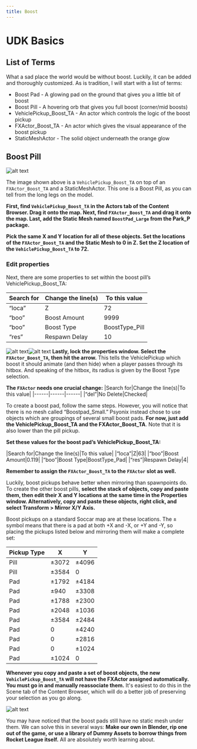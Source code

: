 ```yaml
---
title: Boost
---
```

# UDK Basics

## List of Terms

What a sad place the world would be without boost. Luckily, it can be added and thoroughly customized. As is tradition, I will start with a list of terms:

* Boost Pad - A glowing pad on the ground that gives you a little bit of boost
* Boost Pill - A hovering orb that gives you full boost (corner/mid boosts)
* VehiclePickup_Boost_TA - An actor which controls the logic of the boost pickup
* FXActor_Boost_TA - An actor which gives the visual appearance of the boost pickup
* StaticMeshActor - The solid object underneath the orange glow

## Boost Pill

![alt text](~@images/UDK/basics/image143.png "I wish it looked like this in game")

The image shown above is a `VehiclePickup_Boost_TA` on top of an `FXActor_Boost_TA` and a StaticMeshActor. This one is a Boost Pill, as you can tell from the long legs on the model.

**First, find `VehiclePickup_Boost_TA` in the Actors tab of the Content Browser. Drag it onto the map. Next, find `FXActor_Boost_TA` and drag it onto the map. Last, add the Static Mesh named `BoostPad_Large` from the Park_P package.**

**Pick the same X and Y location for all of these objects. Set the locations of the `FXActor_Boost_TA` and the Static Mesh to 0 in Z. Set the Z location of the `VehiclePickup_Boost_TA` to 72.**

### Edit properties

Next, there are some properties to set within the boost pill’s VehiclePickup_Boost_TA:

|Search for|Change the line(s)|To this value|
|------|------|------|
|“loca”| Z | 72 |
|“boo” |Boost Amount| 9999|
|“boo” | Boost Type| BoostType_Pill|
|“res” |Respawn Delay|10|

![alt text](~@images/UDK/basics/image21.png)![alt text](~@images/UDK/basics/image48.png)
**Lastly, lock the properties window. Select the `FXActor_Boost_TA`, then hit the arrow.** This tells the VehiclePickup which boost it should animate (and then hide) when a player passes through its hitbox. And speaking of the hitbox, its radius is given by the Boost Type selection.

**The `FXActor` needs one crucial change:**
|Search for|Change the line(s)|To this value|
|------|------|------|
|“del”|No Delete|Checked|

To create a boost pad, follow the same steps. However, you will notice that there is no mesh called “Boostpad_Small.” Psyonix instead chose to use objects which are groupings of several small boost pads. **For now, just add the VehiclePickup_Boost_TA and the FXActor_Boost_TA**. Note that it is also lower than the pill pickup.


**Set these values for the boost pad’s VehiclePickup_Boost_TA:**

|Search for|Change the line(s)|To this value|
|“loca”|Z|63|
|“boo”|Boost Amount|0.119|
|“boo”|Boost Type|BoostType_Pad|
|“res”|Respawn Delay|4|

**Remember to assign the `FXActor_Boost_TA` to the `FXActor` slot as well.**


Luckily, boost pickups behave better when mirroring than spawnpoints do. To create the other boost pills, **select the stack of objects, copy and paste them, then edit their X and Y locations at the same time in the Properties window. Alternatively, copy and paste these objects, right click, and select Transform > Mirror X/Y Axis.**


Boost pickups on a standard Soccar map are at these locations. The ± symbol means that there is a pad at both +X and -X, or +Y and -Y, so placing the pickups listed below and mirroring them will make a complete set:

|Pickup Type|X|Y|
|------|------|------|
|Pill|±3072|±4096|
|Pill|±3584|0|
|Pad|±1792|±4184|
|Pad|±940|±3308|
|Pad|±1788|±2300|
|Pad|±2048|±1036|
|Pad|±3584|±2484|
|Pad|0|±4240|
|Pad|0|±2816|
|Pad|0|±1024|
|Pad|±1024|0|

**Whenever you copy and paste a set of boost objects, the new `VehiclePickup_Boost_TA` will not have the FXActor assigned automatically. You must go in and manually reassociate them.** It's easiest to do this in the Scene tab of the Content Browser, which will do a better job of preserving your selection as you go along.

![alt text](~@images/UDK/basics/image142.png "A heart in a box (see it?)")

You may have noticed that the boost pads still have no static mesh under them. We can solve this in several ways: **Make our own in Blender, rip one out of the game, or use a library of Dummy Assets to borrow things from Rocket League itself.** All are absolutely worth learning about.